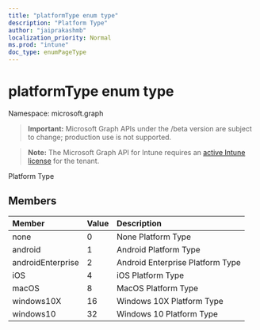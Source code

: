 ```yaml
---
title: "platformType enum type"
description: "Platform Type"
author: "jaiprakashmb"
localization_priority: Normal
ms.prod: "intune"
doc_type: enumPageType
---
```


# platformType enum type

Namespace: microsoft.graph

> **Important:** Microsoft Graph APIs under the /beta version are subject to change; production use is not supported.

> **Note:** The Microsoft Graph API for Intune requires an [active Intune license](https://go.microsoft.com/fwlink/?linkid=839381) for the tenant.

Platform Type

## Members
|Member|Value|Description|
|:---|:---|:---|
|none|0|None Platform Type|
|android|1|Android Platform Type|
|androidEnterprise|2|Android Enterprise Platform Type|
|iOS|4|iOS Platform Type|
|macOS|8|MacOS Platform Type|
|windows10X|16|Windows 10X Platform Type|
|windows10|32|Windows 10 Platform Type|
